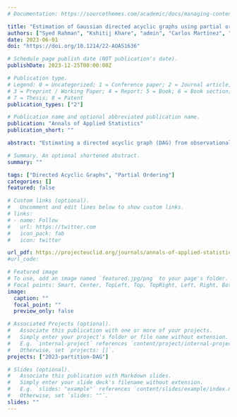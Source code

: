 ```yaml
---
# Documentation: https://sourcethemes.com/academic/docs/managing-content/

title: "Estimation of Gaussian directed acyclic graphs using partial ordering information with applications to DREAM3 networks and dairy cattle data"
authors: ["Syed Rahman", "Kshitij Khare", "admin", "Carlos Martínez", "Juan Carulla"]
date: 2023-06-01
doi: "https://doi.org/10.1214/22-AOAS1636"

# Schedule page publish date (NOT publication's date).
publishDate: 2023-12-25T00:00:00Z

# Publication type.
# Legend: 0 = Uncategorized; 1 = Conference paper; 2 = Journal article;
# 3 = Preprint / Working Paper; 4 = Report; 5 = Book; 6 = Book section;
# 7 = Thesis; 8 = Patent
publication_types: ["2"]

# Publication name and optional abbreviated publication name.
publication: "Annals of Applied Statistics"
publication_short: ""

abstract: "Estimating a directed acyclic graph (DAG) from observational data represents a canonical learning problem and has generated a lot of interest in recent years. Research has focused mostly on the following two cases: when no information regarding the ordering of the nodes in the DAG is available and when a domain-specific complete ordering of the nodes is available. In this paper, motivated by a recent application in dairy science, we develop a method for DAG estimation for the middle scenario, where partition-based partial ordering of the nodes is known based on domain-specific knowledge. We develop an efficient algorithm that solves the posited problem, coined Partition-DAG. Through extensive simulations, using the DREAM3 Yeast networks, we illustrate that Partition-DAG effectively incorporates the partial ordering information to improve both speed and accuracy. We then illustrate the usefulness of Partition-DAG by applying it to recently collected dairy cattle data, and inferring relationships between various variables involved in dairy agroecosystems."

# Summary. An optional shortened abstract.
summary: ""

tags: ["Directed Acyclic Graphs", "Partial Ordering"]
categories: []
featured: false

# Custom links (optional).
#   Uncomment and edit lines below to show custom links.
# links:
# - name: Follow
#   url: https://twitter.com
#   icon_pack: fab
#   icon: twitter

url_pdf: https://projecteuclid.org/journals/annals-of-applied-statistics/volume-17/issue-2/Estimation-of-Gaussian-directed-acyclic-graphs-using-partial-ordering-information/10.1214/22-AOAS1636.short
#url_code: 

# Featured image
# To use, add an image named `featured.jpg/png` to your page's folder.
# Focal points: Smart, Center, TopLeft, Top, TopRight, Left, Right, BottomLeft, Bottom, BottomRight.
image:
  caption: ""
  focal_point: ""
  preview_only: false

# Associated Projects (optional).
#   Associate this publication with one or more of your projects.
#   Simply enter your project's folder or file name without extension.
#   E.g. `internal-project` references `content/project/internal-project/index.md`.
#   Otherwise, set `projects: []`.
projects: ["2023-partition-DAG"]

# Slides (optional).
#   Associate this publication with Markdown slides.
#   Simply enter your slide deck's filename without extension.
#   E.g. `slides: "example"` references `content/slides/example/index.md`.
#   Otherwise, set `slides: ""`.
slides: ""
---
```

